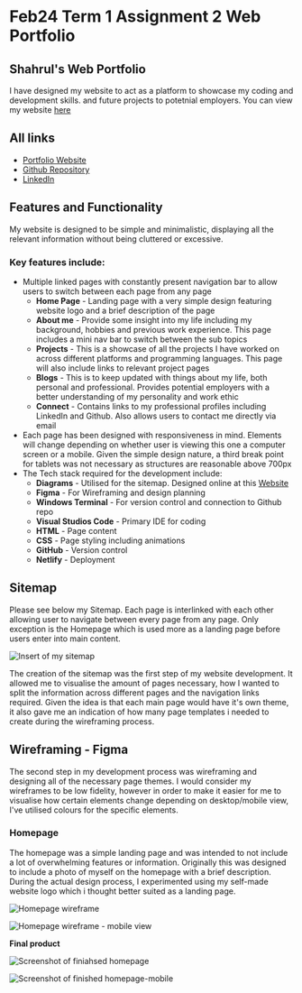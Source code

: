 # **Feb24 Term 1 Assignment 2 Web Portfolio**

## **Shahrul's Web Portfolio**

I have designed my website to act as a platform to showcase my coding and development skills.   and future projects to potetnial employers. You can view my website [here](https://shahrulwd.netlify.app/)

## **All links**

- [Portfolio Website](https://shahrulwd.netlify.app/)
- [Github Repository](https://github.com/Shalulu94/Feb24-t1a2-portfolio/tree/main)
- [LinkedIn](https://www.linkedin.com/in/shahrul-nasir-a7308b122/)


## **Features and Functionality**

My website is designed to be simple and minimalistic, displaying all the relevant information without being cluttered or excessive.

### Key features include:

- Multiple linked pages with constantly present navigation bar to allow users to switch between each page from any page
    - **Home Page** - Landing page with a very simple design featuring website logo and a brief description of the page
    - **About me** - Provide some insight into my life including my background, hobbies and previous work experience. This page includes a mini nav bar to switch between the sub topics
    - **Projects** - This is a showcase of all the projects I have worked on across different platforms and programming languages. This page will also include links to relevant project pages
    - **Blogs** - This is to keep updated with things about my life, both personal and professional. Provides potential employers with a better understanding of my personality and work ethic
    - **Connect** - Contains links to my professional profiles including LinkedIn and Github. Also allows users to contact me directly via email
- Each page has been designed with responsiveness in mind. Elements will change depending on whether user is viewing this one a computer screen or a mobile. Given the simple design nature, a third break point for tablets was not necessary as structures are reasonable above 700px
- The Tech stack required for the development include:
    - **Diagrams** - Utilised for the sitemap. Designed online at this [Website](https://app.diagrams.net/)
    - **Figma** - For Wireframing and design planning
    - **Windows Terminal** - For version control and connection to Github repo
    - **Visual Studios Code** - Primary IDE for coding
    - **HTML** - Page content
    - **CSS** - Page styling including animations
    - **GitHub** - Version control
    - **Netlify** - Deployment

## Sitemap

Please see below my Sitemap. Each page is interlinked with each other allowing user to navigate between every page from any page. Only exception is the Homepage which is used more as a landing page before users enter into main content. 

![Insert of my sitemap](./Docs/Site_Map.jpg)

The creation of the sitemap was the first step of my website development. It allowed me to visualise the amount of pages necessary, how I wanted to split the information across different pages and the navigation links required. Given the idea is that each main page would have it's own theme, it also gave me an indication of how many page templates i needed to create during the wireframing process.

## Wireframing - Figma

The second step in my development process was wireframing and designing all of the necessary page themes. I would consider my wireframes to be low fidelity, however in order to make it easier for me to visualise how certain elements change depending on desktop/mobile view, I've utilised colours for the specific elements.

### Homepage

The homepage was a simple landing page and was intended to not include a lot of overwhelming features or information. Originally this was designed to include a photo of myself on the homepage with a brief description. During the actual design process, I experimented using my self-made website logo which i thought better suited as a landing page. 

![Homepage wireframe](./Docs/Wireframes/Homepage.PNG)

![Homepage wireframe - mobile view](./Docs/Wireframes/Homepage-mobile.PNG)

**Final product**

![Screenshot of finiahsed homepage](./Docs/Screenshots/Homepage.PNG)

![Screenshot of finished homepage-mobile](./Docs/Screenshots/Homepage-Mobile.PNG)






